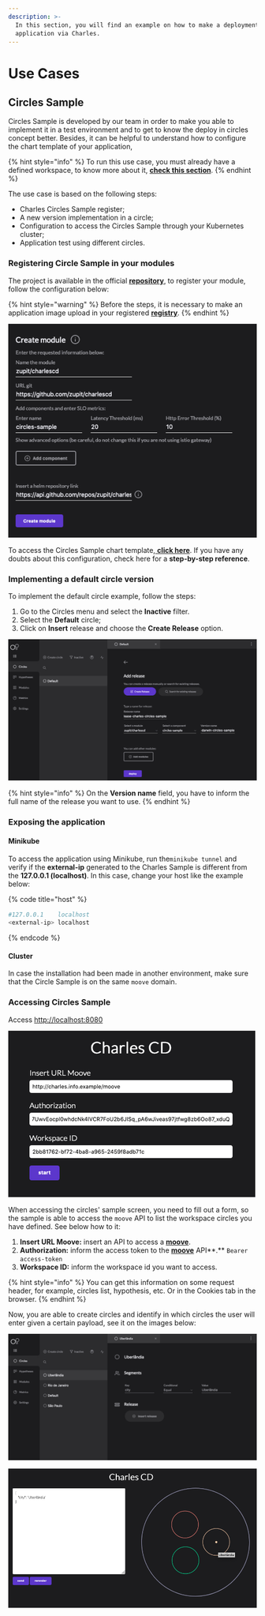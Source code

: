 ```yaml
---
description: >-
  In this section, you will find an example on how to make a deployment of an
  application via Charles.
---
```


# Use Cases

## Circles Sample

Circles Sample is developed by our team in order to make you able to implement it in a test environment and to get to know the deploy in circles concept better. Besides, it can be helpful to understand how to configure the chart template of your application,

{% hint style="info" %}
 To run this use case, you must already have a defined workspace, to know more about it, [**check this section**](../get-started/defining-a-workspace/).
{% endhint %}

The use case is based on the following steps:

* Charles Circles Sample register;
* A new version implementation in a circle;
* Configuration to access the Circles Sample through your Kubernetes cluster;
* Application test using different circles.

### Registering Circle Sample in your modules

The project is available in the official [**repository**](http://github.com/zupit/charlescd), to register your module, follow the configuration below: 

{% hint style="warning" %}
Before the steps, it is necessary to make an application image upload in your registered [**registry**](../get-started/defining-a-workspace/docker-registry.md). 
{% endhint %}

![](../.gitbook/assets/usscreen-shot-2020-08-12-at-17.34.57.png)

To access the Circles Sample chart template,[ **click here**](https://api.github.com/repos/zupit/charlescd/contents/samples/circles). If you have any doubts about this configuration, check here for a **step-by-step reference**. 

### Implementing a default circle version 

To implement the default circle example, follow the steps: 

1. Go to the Circles menu and select the **Inactive** filter. 
2. Select the **Default** circle; 
3. Click on **Insert** release and choose the **Create Release** option.

![](../.gitbook/assets/us2screen-shot-2020-08-12-at-18.11.44.png)

{% hint style="info" %}
On the **Version name** field, you have to inform the full name of the release you want to use. 
{% endhint %}

### Exposing the application 

#### Minikube

To access the application using Minikube, run the`minikube tunnel` and verify if the **external-ip** generated to the Charles Sample is different from the **127.0.0.1 \(localhost\)**. In this case, change your host like the example below: 

{% code title="host" %}
```bash
#127.0.0.1    localhost
<external-ip> localhost
```
{% endcode %}

#### Cluster

In case the installation had been made in another environment, make sure that the Circle Sample is on the same `moove` domain.

### Accessing Circles Sample

Access [http://localhost:8080](http://localhost:8080)

![](../.gitbook/assets/us3screen-shot-2020-08-12-at-21.48.08.png)

When accessing the circles' sample screen, you need to fill out a form, so the sample is able to access the `moove` API to list the workspace circles you have defined. See below how to it: 

1. **Insert URL Moove:** insert an API to access a [**moove**](../#arquitetura-do-sistema).
2. **Authorization:** inform the access token to the [**moove**](../#arquitetura-do-sistema) API**.** `Bearer access-token`
3. **Workspace ID:** inform the workspace id you want to access. 

{% hint style="info" %}
You can get this information on some request header, for example, circles list, hypothesis, etc. Or in the Cookies tab in the browser.
{% endhint %}

Now, you are able to create circles and identify in which circles the user will enter given a certain payload, see it on the images below: 

![](../.gitbook/assets/us4screen-shot-2020-08-12-at-22.18.35.png)

![](../.gitbook/assets/us4screen-shot-2020-08-12-at-22.20.44.png)


